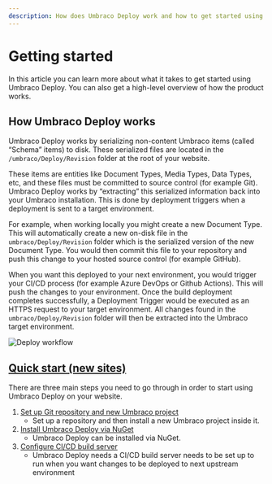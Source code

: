 ```yaml
---
description: How does Umbraco Deploy work and how to get started using Umbraco Deploy
---
```


# Getting started

In this article you can learn more about what it takes to get started using Umbraco Deploy. You can also get a high-level overview of how the product works.

## How Umbraco Deploy works

Umbraco Deploy works by serializing non-content Umbraco items (called “Schema” items) to disk. These serialized files are located in the `/umbraco/Deploy/Revision` folder at the root of your website.

These items are entities like Document Types, Media Types, Data Types, etc, and these files must be committed to source control (for example Git). Umbraco Deploy works by “extracting” this serialized information back into your Umbraco installation. This is done by deployment triggers when a deployment is sent to a target environment.

For example, when working locally you might create a new Document Type. This will automatically create a new on-disk file in the `umbraco/Deploy/Revision` folder which is the serialized version of the new Document Type. You would then commit this file to your repository and push this change to your hosted source control (for example GitHub).

When you want this deployed to your next environment, you would trigger your CI/CD process (for example Azure DevOps or Github Actions). This will push the changes to your environment. Once the build deployment completes successfully, a Deployment Trigger would be executed as an HTTPS request to your target environment. All changes found in the `umbraco/Deploy/Revision` folder will then be extracted into the Umbraco target environment.

![Deploy workflow](../../10/umbraco-deploy/images/Deploy\_concept.png)

## [Quick start (new sites)](getting-started/install-configure.md)

There are three main steps you need to go through in order to start using Umbraco Deploy on your website.

1. [Set up Git repository and new Umbraco project](getting-started/install-configure.md#prerequisites)
   * Set up a repository and then install a new Umbraco project inside it.
2. [Install Umbraco Deploy via NuGet](getting-started/install-configure.md#installing-and-configuring-umbraco-deploy)
   * Umbraco Deploy can be installed via NuGet.
3. [Configure CI/CD build server](getting-started/cicd-pipeline/README.md)
   * Umbraco Deploy needs a CI/CD build server needs to be set up to run when you want changes to be deployed to next upstream environment
